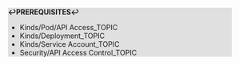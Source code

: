 <div style="margin:2em; background-color: #e0e0e0;">

<strong>↩PREREQUISITES↩</strong>

 * Kinds/Pod/API Access_TOPIC
 * Kinds/Deployment_TOPIC
 * Kinds/Service Account_TOPIC
 * Security/API Access Control_TOPIC

</div>

